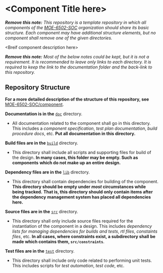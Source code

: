 # \<Component Title here\>
***Remove this note:*** *This repository is a template repository in which all*
*components of the [MOE-6502-SOC](https://github.com/MOE-6502-SOC) organization*
*should share its basic structure. Each component may have additional structure*
*elements, but no component shall remove one of the given directories.*

\<Breif component description here\>


***Remove this note:*** *Most of the below notes could be kept, but it is not*
*a requirement. It is recommended to leave only links to each directory. It is*
*required to keep the link to the documentation folder and the back-link to this*
*repository.*
## Repository Structure

**For a more detailed description of the structure of this repository, see**
[MOE-6502-SOC/component](https://github.com/MOE-6502-SOC/component).

**Documentation is in the** [`doc`](./doc) directory.
  - All documentation related to the component shall go in this directory.
  This includes a *component specification*, *test plan documentation*,
  *build procedure docs*, etc. **Put all documentation in this directory.**

**Build files are in the** [`build`](./build) directory.
  - This directory shall include all scripts and supporting files for build of
  the design. **In many cases, this folder may be empty. Such as components**
  **which do not make up an entire design.**

**Dependency files are in the** [`lib`](./lib) directory.
  - This directory shall contain dependencies for building of the component.
  **This directory should be empty under *most* circumstances while being tracked.**
  **That is, this directory should only contain items after the dependency**
  **management system has placed all dependencies here.**

**Source files are in the** [`src`](./src) directory.
  - This directory shall only include source files required for the
  instantiation of the component in a design. This includes *dependency lists*
  *for managing dependencies for builds and tests*, *rtl files*, *constaints*
  *files*, etc. **In all cases, where constraints exist, a subdirectory shall**
  **be made which contains them, `src/constraints`**.

**Test files are in the** [`test`](./test) directory.
  - This directory shall include only code related to performing unit tests.
  This includes scripts for *test automation*, *test code*, etc.
